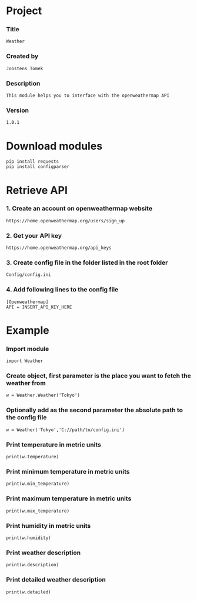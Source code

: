 # Project 
### Title
	Weather
### Created by
	Joostens Tomek
### Description
	This module helps you to interface with the openweathermap API
### Version
	1.0.1
# Download modules
	pip install requests
	pip install configparser

# Retrieve API
### 1. Create an account on openweathermap website
	https://home.openweathermap.org/users/sign_up
### 2. Get your API key
	https://home.openweathermap.org/api_keys

### 3. Create config file in the folder listed in the root folder
	Config/config.ini
### 4. Add following lines to the config file
	[Openweathermap]
	API = INSERT_API_KEY_HERE

# Example
### Import module
	import Weather
### Create object, first parameter is the place you want to fetch the weather from
	w = Weather.Weather('Tokyo')
### Optionally add as the second parameter the absolute path to the config file
	w = Weather('Tokyo','C://path/to/config.ini')
### Print temperature in metric units
	print(w.temperature)
### Print minimum temperature in metric units
	print(w.min_temperature)
### Print maximum temperature in metric units
	print(w.max_temperature)
### Print humidity in metric units
	print(w.humidity)
### Print weather description
	print(w.description)
### Print detailed weather description
	print(w.detailed)


